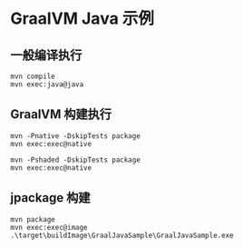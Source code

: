 # GraalVM Java 示例

## 一般编译执行

```shell
mvn compile
mvn exec:java@java
```

## GraalVM 构建执行

```shell
mvn -Pnative -DskipTests package
mvn exec:exec@native
```

```shell
mvn -Pshaded -DskipTests package
mvn exec:exec@native
```

## jpackage 构建

```shell
mvn package
mvn exec:exec@image
.\target\buildImage\GraalJavaSample\GraalJavaSample.exe
```
